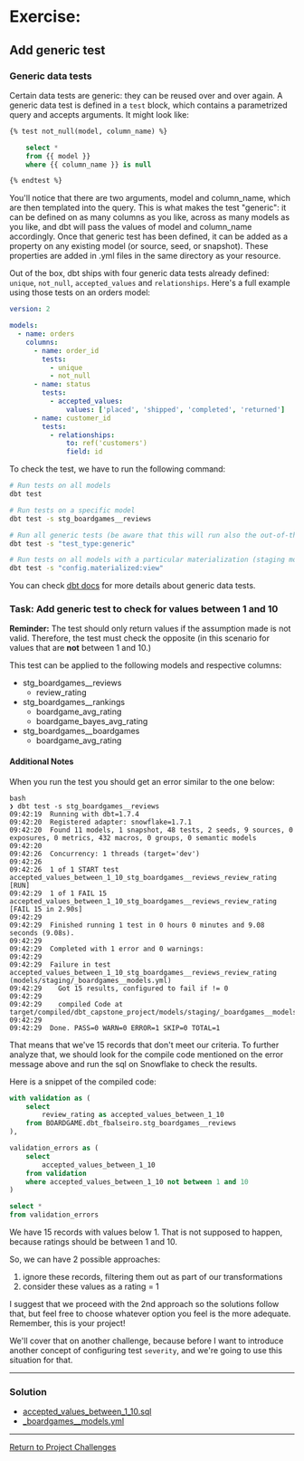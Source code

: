 # Exercise:

## Add generic test

### Generic data tests
Certain data tests are generic: they can be reused over and over again. A generic data test is defined in a `test` block, which contains a parametrized query and accepts arguments. It might look like:

```sql
{% test not_null(model, column_name) %}

    select *
    from {{ model }}
    where {{ column_name }} is null

{% endtest %}
```

You'll notice that there are two arguments, model and column_name, which are then templated into the query. This is what makes the test "generic": it can be defined on as many columns as you like, across as many models as you like, and dbt will pass the values of model and column_name accordingly. Once that generic test has been defined, it can be added as a property on any existing model (or source, seed, or snapshot). These properties are added in .yml files in the same directory as your resource.

Out of the box, dbt ships with four generic data tests already defined: `unique`, `not_null`, `accepted_values` and `relationships`. Here's a full example using those tests on an orders model:

``` yaml
version: 2

models:
  - name: orders
    columns:
      - name: order_id
        tests:
          - unique
          - not_null
      - name: status
        tests:
          - accepted_values:
              values: ['placed', 'shipped', 'completed', 'returned']
      - name: customer_id
        tests:
          - relationships:
              to: ref('customers')
              field: id
```

To check the test, we have to run the following command:

```bash
# Run tests on all models
dbt test

# Run tests on a specific model
dbt test -s stg_boardgames__reviews

# Run all generic tests (be aware that this will run also the out-of-the-box generic tests - unique, not_null, accepted_values, relationships)
dbt test -s "test_type:generic"

# Run tests on all models with a particular materialization (staging models)
dbt test -s "config.materialized:view"
```

You can check [dbt docs](https://docs.getdbt.com/docs/build/data-tests#generic-data-tests) for more details about generic data tests.

### Task: Add generic test to check for values between 1 and 10

**Reminder:** The test should only return values if the assumption made is not valid. Therefore, the test must  check the opposite (in this scenario for values that are **not** between 1 and 10.)

This test can be applied to the following models and respective columns:
- stg_boardgames__reviews
  - review_rating
- stg_boardgames__rankings
  - boardgame_avg_rating
  - boardgame_bayes_avg_rating
- stg_boardgames__boardgames
  - boardgame_avg_rating

#### Additional Notes

When you run the test you should get an error similar to the one below:

```
bash
❯ dbt test -s stg_boardgames__reviews
09:42:19  Running with dbt=1.7.4
09:42:20  Registered adapter: snowflake=1.7.1
09:42:20  Found 11 models, 1 snapshot, 48 tests, 2 seeds, 9 sources, 0 exposures, 0 metrics, 432 macros, 0 groups, 0 semantic models
09:42:20  
09:42:26  Concurrency: 1 threads (target='dev')
09:42:26  
09:42:26  1 of 1 START test accepted_values_between_1_10_stg_boardgames__reviews_review_rating  [RUN]
09:42:29  1 of 1 FAIL 15 accepted_values_between_1_10_stg_boardgames__reviews_review_rating  [FAIL 15 in 2.90s]
09:42:29  
09:42:29  Finished running 1 test in 0 hours 0 minutes and 9.08 seconds (9.08s).
09:42:29  
09:42:29  Completed with 1 error and 0 warnings:
09:42:29  
09:42:29  Failure in test accepted_values_between_1_10_stg_boardgames__reviews_review_rating (models/staging/_boardgames__models.yml)
09:42:29    Got 15 results, configured to fail if != 0
09:42:29  
09:42:29    compiled Code at target/compiled/dbt_capstone_project/models/staging/_boardgames__models.yml/accepted_values_between_1_10_s_48826f9196962245728d8371e7b50e24.sql
09:42:29  
09:42:29  Done. PASS=0 WARN=0 ERROR=1 SKIP=0 TOTAL=1
```

That means that we've 15 records that don't meet our criteria.
To further analyze that, we should look for the compile code mentioned on the error message above and run the sql on Snowflake to check the results.

Here is a snippet of the compiled code:

```sql
with validation as (
    select
        review_rating as accepted_values_between_1_10
    from BOARDGAME.dbt_fbalseiro.stg_boardgames__reviews
),

validation_errors as (
    select
        accepted_values_between_1_10
    from validation
    where accepted_values_between_1_10 not between 1 and 10
)

select *
from validation_errors
```

We have 15 records with values below 1.
That is not supposed to happen, because ratings should be between 1 and 10.

So, we can have 2 possible approaches:
1. ignore these records, filtering them out as part of our transformations
2. consider these values as a rating = 1

I suggest that we proceed with the 2nd approach so the solutions follow that,  but feel free to choose whatever option you feel is the more adequate. 
Remember, this is your project!

We'll cover that on another challenge, because before I want to introduce another concept of configuring test `severity`, and we're going to use this situation for that.

---

### Solution
- [accepted_values_between_1_10.sql](./macros/accepted_values_between_1_10.sql)
- [_boardgames__models.yml](./_boardgames__models.yml)

---

[Return to Project Challenges](../../../README.md#9-project-challenges)